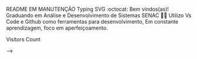 

README EM MANUTENÇÃO 
Typing SVG
:octocat: Bem vindos(as)!
Graduando em Análise e Desenvolvimento de Sistemas SENAC 👨‍🎓
Utilizo Vs Code e Github como ferramentas para desenvolvimento,
Em constante aprendizagem, foco em aperfeiçoamento.
 

Visitors Count



-->
